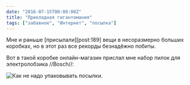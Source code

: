 ```yaml
---
date: "2016-07-15T00:00:00Z"
title: "Прикладная гигантомания"
tags: ["забавное", "Интернет", "посылка"]
---
```


Мне и раньше [присылали][post:189] вещи в несоразмерно больших коробках, но в этот раз все рекорды безнадёжно побиты.

Вот в такой коробке онлайн-магазин прислал мне набор пилок для электролобзика //Bosch//:

<!--more-->

![](img:3.bp.blogspot.com/-IPDSrg5I3y4/V3kVmrtns_I/AAAAAAAAmcs/3B1-4q9YqI4X4R_WchtFu7G_mvrKagqBwCKgB/s1600/20160625_111315.picasaweb.jpg:a "Как не надо упаковывать посылки.")
